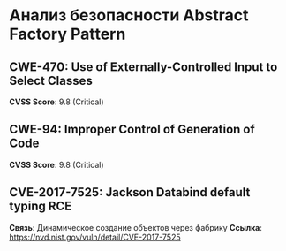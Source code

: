 # Анализ безопасности Abstract Factory Pattern

## CWE-470: Use of Externally-Controlled Input to Select Classes
**CVSS Score**: 9.8 (Critical)

## CWE-94: Improper Control of Generation of Code
**CVSS Score**: 9.8 (Critical)

## CVE-2017-7525: Jackson Databind default typing RCE
**Связь**: Динамическое создание объектов через фабрику
**Ссылка**: https://nvd.nist.gov/vuln/detail/CVE-2017-7525
